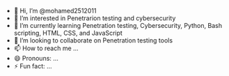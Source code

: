 - 👋 Hi, I’m @mohamed2512011
- 👀 I’m interested in Penetrarion testing and cybersecurity
- 🌱 I’m currently learning Penetration testing, Cybersecurity, Python, Bash scripting, HTML, CSS, and JavaScript
- 💞️ I’m looking to collaborate on Penetration testing tools
- 📫 How to reach me ...
- 😄 Pronouns: ...
- ⚡ Fun fact: ...

<!---
mohamed2512011/mohamed2512011 is a ✨ special ✨ repository because its `README.md` (this file) appears on your GitHub profile.
You can click the Preview link to take a look at your changes.
--->
